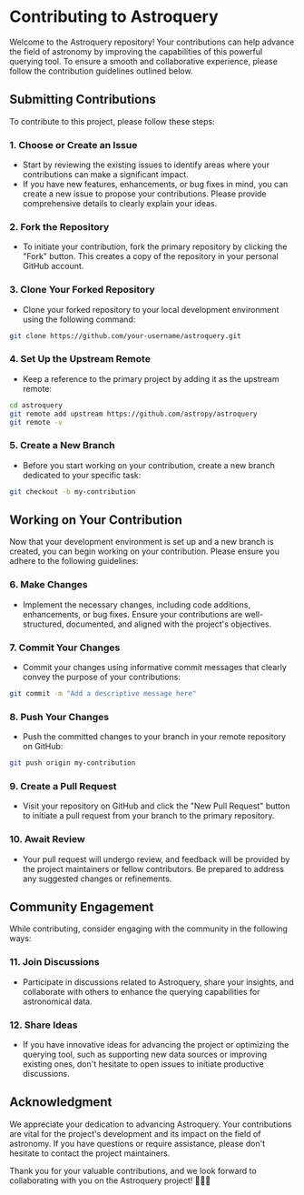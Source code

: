 # Contributing to Astroquery

Welcome to the Astroquery repository! Your contributions can help advance the field of astronomy by improving the capabilities of this powerful querying tool. To ensure a smooth and collaborative experience, please follow the contribution guidelines outlined below.

## **Submitting Contributions**

To contribute to this project, please follow these steps:

### **1. Choose or Create an Issue**

- Start by reviewing the existing issues to identify areas where your contributions can make a significant impact.
- If you have new features, enhancements, or bug fixes in mind, you can create a new issue to propose your contributions. Please provide comprehensive details to clearly explain your ideas.

### **2. Fork the Repository**

- To initiate your contribution, fork the primary repository by clicking the "Fork" button. This creates a copy of the repository in your personal GitHub account.

### **3. Clone Your Forked Repository**

- Clone your forked repository to your local development environment using the following command:

```bash
git clone https://github.com/your-username/astroquery.git
```

### **4. Set Up the Upstream Remote**

- Keep a reference to the primary project by adding it as the upstream remote:

```bash
cd astroquery
git remote add upstream https://github.com/astropy/astroquery
git remote -v
```

### **5. Create a New Branch**

- Before you start working on your contribution, create a new branch dedicated to your specific task:

```bash
git checkout -b my-contribution
```

## **Working on Your Contribution**

Now that your development environment is set up and a new branch is created, you can begin working on your contribution. Please ensure you adhere to the following guidelines:

### **6. Make Changes**

- Implement the necessary changes, including code additions, enhancements, or bug fixes. Ensure your contributions are well-structured, documented, and aligned with the project's objectives.

### **7. Commit Your Changes**

- Commit your changes using informative commit messages that clearly convey the purpose of your contributions:

```bash
git commit -m "Add a descriptive message here"
```

### **8. Push Your Changes**

- Push the committed changes to your branch in your remote repository on GitHub:

```bash
git push origin my-contribution
```

### **9. Create a Pull Request**

- Visit your repository on GitHub and click the "New Pull Request" button to initiate a pull request from your branch to the primary repository.

### **10. Await Review**

- Your pull request will undergo review, and feedback will be provided by the project maintainers or fellow contributors. Be prepared to address any suggested changes or refinements.

## **Community Engagement**

While contributing, consider engaging with the community in the following ways:

### **11. Join Discussions**

- Participate in discussions related to Astroquery, share your insights, and collaborate with others to enhance the querying capabilities for astronomical data.

### **12. Share Ideas**

- If you have innovative ideas for advancing the project or optimizing the querying tool, such as supporting new data sources or improving existing ones, don't hesitate to open issues to initiate productive discussions.

## **Acknowledgment**

We appreciate your dedication to advancing Astroquery. Your contributions are vital for the project's development and its impact on the field of astronomy. If you have questions or require assistance, please don't hesitate to contact the project maintainers.

Thank you for your valuable contributions, and we look forward to collaborating with you on the Astroquery project! 🚀🌌🙌
